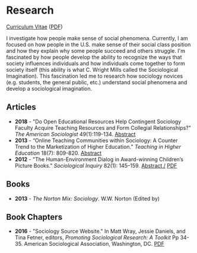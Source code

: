 # Research

[Curriculum Vitae](https://cv-nathan-palmer.s3.us-east-1.amazonaws.com/CV_Nathan_Palmer_2020.pdf) ([PDF](https://cv-nathan-palmer.s3.us-east-1.amazonaws.com/CV_Nathan_Palmer_2020.pdf))

I investigate how people make sense of social phenomena. Currently, I am focused on how people in the U.S. make sense of their social class position and how they explain why some people succeed and others struggle. I'm fascinated by how people develop the ability to recognize the ways that society influences individuals and how individuals come together to form society itself (this ability is what C. Wright Mills called the Sociological Imagination). This fascination led me to research how sociology novices (e.g. students, the general public, etc.) understand social phenomena and develop a sociological imagination.

## Articles

- **2018** - "Do Open Educational Resources Help Contingent Sociology Faculty Acquire Teaching Resources and Form Collegial Relationships?" _The American Sociologist_ 49(1):119-134. [Abstract](https://link.springer.com/article/10.1007/s12108-017-9355-z)
- **2013** - “Online Teaching Communities within Sociology: A Counter Trend to the Marketization of Higher Education.” _Teaching in Higher Education_ 18(7): 809-820. [Abstract](https://www.tandfonline.com/doi/abs/10.1080/13562517.2013.836097)
- **2012** - "The Human-Environment Dialog in Award-winning Children’s Picture Books." _Sociological Inquiry_ 82(1): 145–159. [Abstract /](https://onlinelibrary.wiley.com/doi/abs/10.1111/j.1475-682X.2011.00399.x) [PDF](https://digitalcommons.unl.edu/sociologyfacpub/170/)

## Books

- **2013** - _The Norton Mix: Sociology_. W.W. Norton (Edited by)

## Book Chapters

- **2016** - "Sociology Source Website." In Matt Wray, Jessie Daniels, and Tina Fetner, editors, _Promoting Sociological Research: A Toolkit_ Pp 34-35. American Sociological Association, Washington, DC. [PDF](https://www.asanet.org/sites/default/files/promoting_sociological_research_toolkit_2016.pdf)
